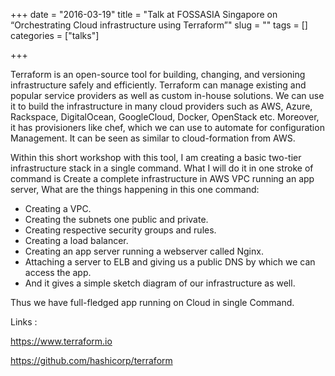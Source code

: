 +++ 
date = "2016-03-19"
title = "Talk at FOSSASIA Singapore on “Orchestrating Cloud infrastructure using Terraform”"
slug = "" 
tags = []
categories = ["talks"]

+++

Terraform is an open-source tool for building, changing, and versioning infrastructure safely and efficiently. 
Terraform can manage existing and popular service providers as well as custom in-house solutions. We can use it to build the infrastructure in many cloud providers such as AWS, Azure, Rackspace, DigitalOcean, GoogleCloud, Docker, OpenStack etc. Moreover, it has provisioners like chef, which we can use to automate for configuration Management. It can be seen as similar to cloud-formation from AWS. 

Within this short workshop with this tool, I am creating a basic two-tier infrastructure stack in a single command. What I will do it in one stroke of command is Create a complete infrastructure in AWS VPC running an app server, What are the things happening in this one command:
 - Creating a VPC.
 - Creating the subnets one public and private.
 - Creating respective security groups and rules. 
 - Creating a load balancer. 
 - Creating an app server running a webserver called Nginx. 
 - Attaching a server to ELB and giving us a public DNS by which we can access the app. 
 - And it gives a simple sketch diagram of our infrastructure as well. 
 
 Thus we have full-fledged app running on Cloud in single Command. 
 
 Links : 
 
 https://www.terraform.io

 https://github.com/hashicorp/terraform

